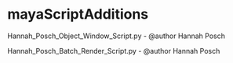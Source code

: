 # mayaScriptAdditions

Hannah_Posch_Object_Window_Script.py - @author Hannah Posch

Hannah_Posch_Batch_Render_Script.py - @author Hannah Posch
